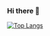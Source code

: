 ### Hi there 👋

[![Top Langs](https://github-readme-stats.vercel.app/api/top-langs/?username=kaller01&hide=html,css)](https://github.com/anuraghazra/github-readme-stats)

<!--
**kaller01/kaller01** is a ✨ _special_ ✨ repository because its `README.md` (this file) appears on your GitHub profile.

Here are some ideas to get you started:

- 🔭 I’m currently working on ...
- 🌱 I’m currently learning ...
- 👯 I’m looking to collaborate on ...
- 🤔 I’m looking for help with ...
- 💬 Ask me about ...
- 📫 How to reach me: ...
- 😄 Pronouns: ...
- ⚡ Fun fact: ...
-->

